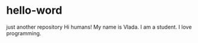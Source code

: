 # hello-word
just another repository
Hi humans!
My name is Vlada. I am a student. I love programming.
